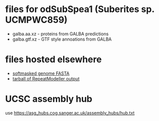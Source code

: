 # files for odSubSpea1 (Suberites sp. UCMPWC859)
* galba.aa.xz - proteins from GALBA predictions
* galba.gtf.xz - GTF style annoations from GALBA

# files hosted elsewhere
* [softmasked genome FASTA](https://asg_hubs.cog.sanger.ac.uk/odSubSpea1/odSubSpea1.fa.masked)
* [tarball of RepeatModeller output](https://asg_hubs.cog.sanger.ac.uk/odSubSpea1/odSubSpea1.tar.xz)

# UCSC assembly hub
use https://asg_hubs.cog.sanger.ac.uk/assembly_hubs/hub.txt

